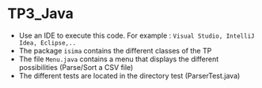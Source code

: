 # TP3_Java

- Use an IDE to execute this code. For example : `Visual Studio, IntelliJ Idea, Eclipse,..`
- The package `isima` contains the different classes of the TP
- The file `Menu.java` contains a menu that displays the different possibilities (Parse/Sort a CSV file) 
- The different tests are  located in the directory test (ParserTest.java)


